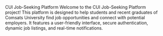 CUI Job-Seeking Platform
Welcome to the CUI Job-Seeking Platform project! This platform is designed to help students and recent graduates of Comsats University find job opportunities and connect with potential employers. It features a user-friendly interface, secure authentication, dynamic job listings, and real-time notifications.





